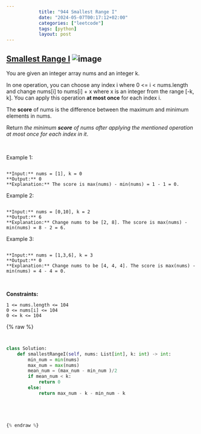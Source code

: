 ```yaml
---
            title: "944 Smallest Range I"
            date: "2024-05-07T00:17:12+02:00"
            categories: ["leetcode"]
            tags: [python]
            layout: post
---
```

            
## [Smallest Range I](https://leetcode.com/problems/smallest-range-i) ![image](https://img.shields.io/badge/Difficulty-Easy-brightgreen)

You are given an integer array nums and an integer k.

In one operation, you can choose any index i where 0 <= i < nums.length and change nums[i] to nums[i] + x where x is an integer from the range [-k, k]. You can apply this operation **at most once** for each index i.

The **score** of nums is the difference between the maximum and minimum elements in nums.

Return *the minimum **score** of *nums* after applying the mentioned operation at most once for each index in it*.

 

Example 1:

```

**Input:** nums = [1], k = 0
**Output:** 0
**Explanation:** The score is max(nums) - min(nums) = 1 - 1 = 0.

```

Example 2:

```

**Input:** nums = [0,10], k = 2
**Output:** 6
**Explanation:** Change nums to be [2, 8]. The score is max(nums) - min(nums) = 8 - 2 = 6.

```

Example 3:

```

**Input:** nums = [1,3,6], k = 3
**Output:** 0
**Explanation:** Change nums to be [4, 4, 4]. The score is max(nums) - min(nums) = 4 - 4 = 0.

```

 

**Constraints:**

	1 <= nums.length <= 104
	0 <= nums[i] <= 104
	0 <= k <= 104

{% raw %}


```python


class Solution:
    def smallestRangeI(self, nums: List[int], k: int) -> int:
        min_num = min(nums)
        max_num = max(nums)
        mean_num = (max_num - min_num )/2
        if mean_num < k:
            return 0
        else:
            return max_num - k - min_num - k





{% endraw %}
